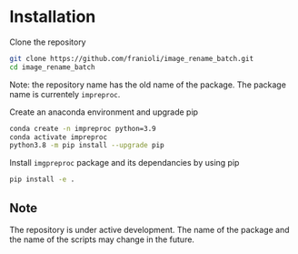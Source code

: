 # Installation

Clone the repository

```bash
git clone https://github.com/franioli/image_rename_batch.git
cd image_rename_batch
```

Note: the repository name has the old name of the package. The package name is currentely `impreproc`.

Create an anaconda environment and upgrade pip

```bash
conda create -n impreproc python=3.9
conda activate impreproc
python3.8 -m pip install --upgrade pip
```

Install `imgpreproc` package and its dependancies by using pip

```bash
pip install -e .
```

## Note

The repository is under active development. The name of the package and the name of the scripts may change in the future.
